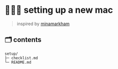 # 👩🏻‍💻 setting up a new mac
> inspired by [minamarkham](https://github.com/minamarkham/setup)

## 🗂 contents
```
setup/
├─ checklist.md
└─ README.md
```